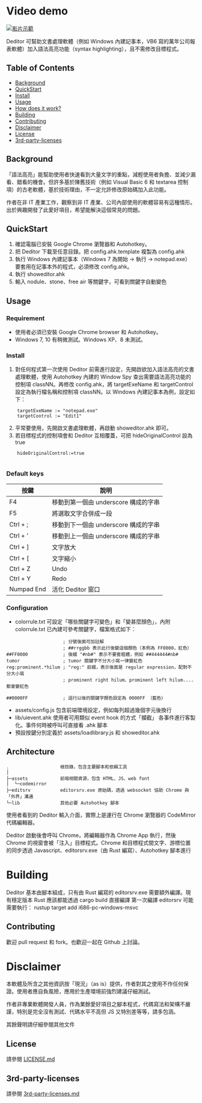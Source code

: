 # Video demo

[![影片示範](https://img.youtube.com/vi/y0-UroAVPw8/0.jpg)](https://youtu.be/y0-UroAVPw8)

Deditor 可幫助文書處理軟體（例如 Windows 內建記事本，VB6 寫的萬年公司報表軟體）加入語法高亮功能（syntax highlighting），且不需修改目標程式。


## Table of Contents

- [Background](#background)
- [QuickStart](#quickstart)
- [Install](#install)
- [Usage](#usage)
- [How does it work?](#architecture)
- [Building](#building)
- [Contributing](#contributing)
- [Disclaimer](#disclaimer)
- [License](#license)
- [3rd-party-licenses](#3rd-party-licenses)


## Background

「語法高亮」能幫助使用者快速看到大量文字的重點，減輕使用者負擔、並減少漏看、錯看的機會。但許多基於陳舊技術（例如 Visual Basic 6 和 textarea 控制項）的古老軟體，基於技術理由，不一定允許修改原始碼加入此功能。

作者在非 IT 產業工作，觀察到非 IT 產業、公司內部使用的軟體容易有這種情形。出於興趣開發了此愛好項目，希望能解決這個常見的問題。


## QuickStart

1. 確認電腦已安裝 Google Chrome 瀏覽器和 Autohotkey。
2. 把 Deditor 下載至任意目錄。把 config.ahk.template 複製為 config.ahk
3. 執行 Windows 內建記事本（Windows 7 為開始 -> 執行 -> notepad.exe）
   要套用在記事本外的程式，必須修改 config.ahk。
4. 執行 showeditor.ahk
5. 輸入 nodule、stone、free air 等關鍵字，可看到關鍵字自動變色

## Usage

### Requirement

* 使用者必須已安裝 Google Chrome browser 和 Autohotkey。
* Windows 7, 10 有稍微測試。Windows XP、8 未測試。

### Install

1. 對任何程式第一次使用 Deditor 前需進行設定，先開啟欲加入語法高亮的文書處理軟體，使用 Autohotkey 內建的 Window Spy 查出需要語法高亮功能的控制項 classNN。再修改 config.ahk，將 targetExeName 和 targetControl 設定為執行檔名稱和控制項 classNN。以 Windows 內建記事本為例，設定如下：

```
	targetExeName := "notepad.exe"
	targetControl := "Edit1"
```
2. 平常要使用，先開啟文書處理軟體，再啟動 showeditor.ahk 即可。
3. 若目標程式的控制項會和 Deditor 互相覆蓋，可把 hideOriginalControl 設為 true
```
	hideOriginalControl:=true
	
```

### Default keys
|按鍵		|說明									|
|-----------|---------------------------------------|
| F4		|移動到第一個由 underscore 構成的字串	|
| F5		|將選取文字合併成一段					|
| Ctrl + ;	|移動到下一個由 underscore 構成的字串	|
| Ctrl + '	|移動到上一個由 underscore 構成的字串	|
| Ctrl + ]	|文字放大								|
| Ctrl + \[	|文字縮小								|
| Ctrl + Z	|Undo									|
| Ctrl + Y	|Redo									|
| Numpad End|活化 Deditor 窗口						|

### Configuration

* colorrule.txt 可設定「哪些關鍵字可變色」和「變甚麼顏色」，內附 colorrule.txt 已內建可參考關鍵字，檔案格式如下：

```
                     ; 分號後面可加註解
                     ; ##rrggbb 表示此行後變這個顏色（本例為 FF0000，紅色）
##FF0000             ; 後綴 "#nb#" 表示不要套粗體，例如 ##444444#nb#
tumor                ; tumor 關鍵字不分大小寫一律變紅色
reg:prominent.*hilum ; "reg:" 前綴，表示後面是 regular expression，配對不分大小寫
                     ; prominent right hilum、prominent left hilum.... 都會變紅色

##0000FF             ; 這行以後的關鍵字顏色設定為 0000FF （藍色）
```


* assets/config.js 包含前端環境設定，例如每列超過幾個字元後換行
* lib/uievent.ahk 使用者可用類似 event hook 的方式「攔截」 各事件進行客製化。事件何時被呼叫可直接看 .ahk 腳本
* 預設按鍵分別定義於 assets/loadlibrary.js 和 showeditor.ahk

## Architecture


```
.                   根目錄，包含主要腳本和依賴工具
│  
├─assets			前端相關資源，包含 HTML、JS、web font
│  └─codemirror
├─editsrv  			editorsrv.exe 原始碼，透過 websocket 協助 Chrome 與「外界」溝通
└─lib				其他必要 Autohotkey 腳本
```
使用者看到的 Deditor 輸入介面，實際上是運行在 Chrome 瀏覽器的 CodeMirror 代碼編輯器。

Deditor 啟動後會呼叫 Chrome，將編輯器作為 Chrome App 執行，然後 Chrome 的視窗會被「注入」目標程式。Chrome 和目標程式間文字、游標位置的同步透過 Javascript、editorsrv.exe（由 Rust 編寫）、Autohotkey 腳本進行

# Building

Deditor 基本由腳本組成，只有由 Rust 編寫的 editorsrv.exe 需要額外編譯。現有穩定版本 Rust 應該都能透過 cargo build 直接編譯
第一次編譯 editorsrv 可能需要執行： rustup target add i686-pc-windows-msvc 

## Contributing

歡迎 pull request 和 fork。也歡迎一起在 Github 上討論。

# Disclaimer

本軟體及所含之其他資訊按「現況」（as is）提供，作者對其之使用不作任何保證。使用者應自負風險，應用於生產環境前強烈建議仔細測試。

作者非專業軟體開發人員，作為業餘愛好項目之腳本程式，代碼寫法和架構不嚴謹，特別是完全沒有測試、代碼水平不高但 JS 又特別差等等，請多包涵。

其餘聲明請仔細參閱其他文件

## License

請參閱 [LICENSE.md](LICENSE.md)

## 3rd-party-licenses

請參閱 [3rd-party-licenses.md](3rd-party-licenses.md)

